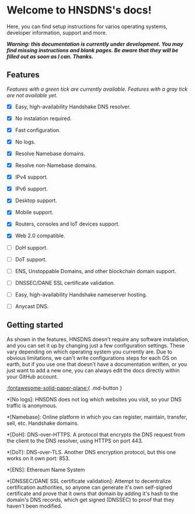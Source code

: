 # Welcome to HNSDNS's docs!

Here, you can find setup instructions for varios operating systems, developer information, support and more.

***Warning: this documentation is currently under development. You may find missing instructions and blank pages. Be aware that they will be filled out as soon as I can. Thanks.***

## Features

*Features with a green tick are currently available. Features with a gray tick are not available yet.*

- [x] Easy, high-availability Handshake DNS resolver.

- [x] No instalation required.

- [x] Fast configuration.

- [x] No logs.

- [x] Resolve Namebase domains.

- [x] Resolve non-Namebase domains.

- [x] IPv4 support.

- [x] IPv6 support.

- [x] Desktop support.

- [x] Mobile support.

- [x] Routers, consoles and IoT devices support.

- [x] Web 2.0 compatible.

- [ ] DoH support.

- [ ] DoT support.

- [ ] ENS, Unstoppable Domains, and other blockchain domain support.

- [ ] DNSSEC/DANE SSL certificate validation.

- [ ] Easy, high-availability Handshake nameserver hosting.

- [ ] Anycast DNS.

## Getting started

As shown in the features, HNSDNS doesn't require any software instalation, and you can set it up by changing just a few configuration settings. These vary depending on which operating system you currently are. Due to obvious limitations, we can't write configurations steps for each OS on earth, but if you use one that doesn't have a documentation written, or you just want to add a new one, you can always edit the docs directly within your GitHub account.

[:fontawesome-solid-paper-plane:](/getting-started/){ .md-button }

<!-- Reference -->

*[No logs]: HNSDNS does not log which websites you visit, so your DNS traffic is anonymous.

*[Namebase]: Online platform in which you can register, maintain, transfer, sell, etc. Handshake domains.

*[DoH]: DNS-over-HTTPS. A protocol that encrypts the DNS request from the client to the DNS resolver, using HTTPS on port 443.

*[DoT]: DNS-over-TLS. Another DNS encryption protocol, but this one works on it own port: 853.

*[ENS]: Ethereum Name System

*[DNSSEC/DANE SSL certificate validation]: Attempt to decentralize certification authorities, so anyone can generate it's own self-signed certificate and prove that it owns that domain by adding it's hash to the domain's DNS records, which get signed (DNSSEC) to proof that they haven't been modified.
